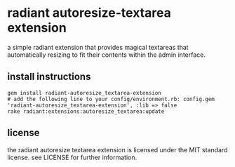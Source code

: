 # radiant autoresize-textarea extension

a simple radiant extension that provides magical textareas that automatically resizing to fit their contents within the admin interface.

## install instructions
    
    gem install radiant-autoresize_textarea-extension
    # add the following line to your config/environment.rb: config.gem 'radiant-autoresize_textarea-extension', :lib => false
    rake radiant:extensions:autoresize_textarea:update

## license

the radiant autoresize textarea extension is licensed under the MIT standard license. see LICENSE for further information.